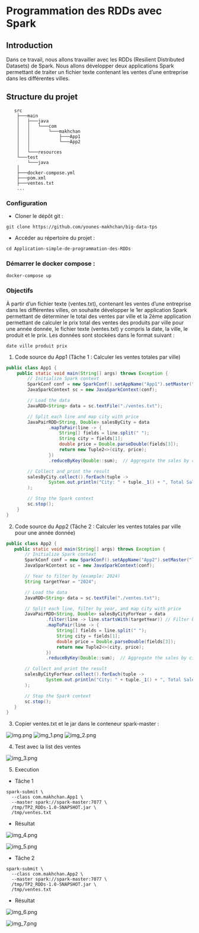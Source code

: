 # Programmation des RDDs avec Spark

## Introduction

Dans ce travail, nous allons travailler avec les RDDs (Resilient Distributed Datasets) de Spark. Nous allons développer deux applications Spark permettant de traiter un fichier texte contenant les ventes d’une entreprise dans les différentes villes.

## Structure du projet
```
   src
    ├───main
    │   ├───java
    │   │   └───com
    │   │       └───makhchan
    │   │           ├───App1
    │   │           └───App2
    │   │
    │   └───resources
    └───test
        └───java
    │
    ├───docker-compose.yml
    ├───pom.xml
    ├───ventes.txt
    ...
```

### Configuration
- Cloner le dépôt git :
```
git clone https://github.com/younes-makhchan/big-data-tps
```
- Accéder au répertoire du projet :
```
cd Application-simple-de-programmation-des-RDDs
```

### Démarrer le docker compose :
```
docker-compose up
```

### Objectifs

À partir d’un fichier texte (ventes.txt), contenant les ventes d’une entreprise dans les différentes villes, on souhaite développer le 1er application Spark permettant de déterminer le total des ventes par ville et la 2ème application permettant de calculer le prix total des ventes des produits par ville pour une année donnée, le fichier texte (ventes.txt) y compris la date, la ville, le produit et le prix. Les données sont stockées dans le format suivant :
```
date ville produit prix
```

1. Code source du App1 (Tâche 1 : Calculer les ventes totales par ville)
```java
public class App1 {
    public static void main(String[] args) throws Exception {
        // Initialize Spark context
        SparkConf conf = new SparkConf().setAppName("App1").setMaster("local");
        JavaSparkContext sc = new JavaSparkContext(conf);

        // Load the data
        JavaRDD<String> data = sc.textFile("./ventes.txt");

        // Split each line and map city with price
        JavaPairRDD<String, Double> salesByCity = data
                .mapToPair(line -> {
                    String[] fields = line.split(" ");
                    String city = fields[1];
                    double price = Double.parseDouble(fields[3]);
                    return new Tuple2<>(city, price);
                })
                .reduceByKey(Double::sum);  // Aggregate the sales by city

        // Collect and print the result
        salesByCity.collect().forEach(tuple ->
                System.out.println("City: " + tuple._1() + ", Total Sales: " + tuple._2())
        );

        // Stop the Spark context
        sc.stop();
    }
}
```

2. Code source du App2 (Tâche 2 : Calculer les ventes totales par ville pour une année donnée)

```java
public class App2 {
   public static void main(String[] args) throws Exception {
       // Initialize Spark context
       SparkConf conf = new SparkConf().setAppName("App2").setMaster("local");
       JavaSparkContext sc = new JavaSparkContext(conf);

       // Year to filter by (example: 2024)
       String targetYear = "2024";

       // Load the data
       JavaRDD<String> data = sc.textFile("./ventes.txt");

       // Split each line, filter by year, and map city with price
       JavaPairRDD<String, Double> salesByCityForYear = data
               .filter(line -> line.startsWith(targetYear)) // Filter by the year
               .mapToPair(line -> {
                   String[] fields = line.split(" ");
                   String city = fields[1];
                   double price = Double.parseDouble(fields[3]);
                   return new Tuple2<>(city, price);
               })
               .reduceByKey(Double::sum);  // Aggregate the sales by city

       // Collect and print the result
       salesByCityForYear.collect().forEach(tuple ->
               System.out.println("City: " + tuple._1() + ", Total Sales: " + tuple._2())
       );

       // Stop the Spark context
       sc.stop();
   }
}
```

3. Copier ventes.txt et le jar dans le conteneur spark-master :

![img.png](assets/img.png)
![img_1.png](assets/img_1.png)
![img_2.png](assets/img_2.png)

4. Test avec la list des ventes

![img_3.png](assets/img_3.png)


5. Execution

- Tâche 1
```
spark-submit \
  --class com.makhchan.App1 \
  --master spark://spark-master:7077 \
  /tmp/TP2_RDDs-1.0-SNAPSHOT.jar \
  /tmp/ventes.txt
```

- Résultat

![img_4.png](assets/img_4.png)

![img_5.png](assets/img_5.png)

- Tâche 2
```
spark-submit \
  --class com.makhchan.App2 \
  --master spark://spark-master:7077 \
  /tmp/TP2_RDDs-1.0-SNAPSHOT.jar \
  /tmp/ventes.txt
```

- Résultat

![img_6.png](assets/img_6.png)

![img_7.png](assets/img_7.png)